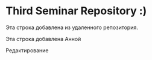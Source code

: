 # Third Seminar Repository :)

Эта строка добавлена из удаленного репозитория.

Эта строка добавлена Анной

Редактирование
